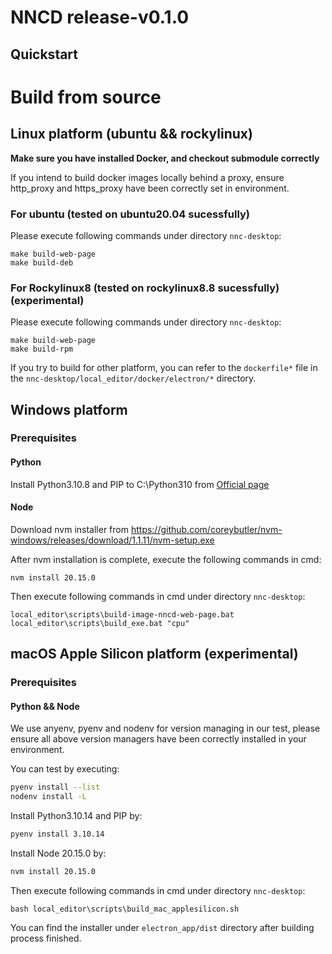 # NNCD release-v0.1.0
## Quickstart

# Build from source
## Linux platform (ubuntu && rockylinux)
**Make sure you have installed Docker, and checkout submodule correctly**

If you intend to build docker images locally behind a proxy, ensure http_proxy and https_proxy have been correctly set in environment.

### For ubuntu (tested on ubuntu20.04 sucessfully)
Please execute following commands under directory `nnc-desktop`:

```
make build-web-page
make build-deb
```

### For Rockylinux8 (tested on rockylinux8.8 sucessfully) (experimental)
Please execute following commands under directory `nnc-desktop`:

```
make build-web-page
make build-rpm
```

If you try to build for other platform, you can refer to the `dockerfile*` file in the `nnc-desktop/local_editor/docker/electron/*` directory.

## Windows platform
### Prerequisites

#### Python
Install Python3.10.8 and PIP to C:\Python310 from [Official page](https://www.python.org/downloads/)

#### Node
Download nvm installer from https://github.com/coreybutler/nvm-windows/releases/download/1.1.11/nvm-setup.exe

After nvm installation is complete, execute the following commands in cmd:
```
nvm install 20.15.0
```

Then execute following commands in cmd under directory `nnc-desktop`:
```
local_editor\scripts\build-image-nncd-web-page.bat
local_editor\scripts\build_exe.bat "cpu"
```

## macOS Apple Silicon platform (experimental)
### Prerequisites

#### Python && Node
We use anyenv, pyenv and nodenv for version managing in our test, please ensure all above version managers have been correctly installed in your environment.

You can test by executing:
```bash
pyenv install --list
nodenv install -L
```

Install Python3.10.14 and PIP by:
```bash
pyenv install 3.10.14
```

Install Node 20.15.0 by:
```bash
nvm install 20.15.0
```

Then execute following commands in cmd under directory `nnc-desktop`:
```
bash local_editor\scripts\build_mac_applesilicon.sh
```

You can find the installer under `electron_app/dist` directory after building process finished.